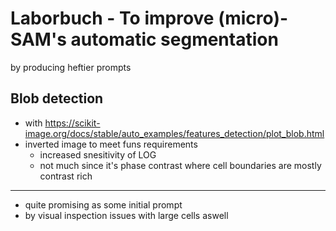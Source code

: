 # Laborbuch - To improve (micro)-SAM's automatic segmentation
by producing heftier prompts

## Blob detection
- with https://scikit-image.org/docs/stable/auto_examples/features_detection/plot_blob.html
- inverted image to meet funs requirements
  - increased snesitivity of LOG
  - not much since it's phase contrast where cell boundaries are mostly contrast rich
---
- quite promising as some initial prompt
- by visual inspection issues with large cells aswell
